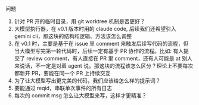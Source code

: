 问题

1. 针对 PR 开的临时目录，用 git worktree 机制是否更好？
2. 大模型执行器，在 v0.1 版本时用的 claude code, 后续我们还希望引入 gemini cli，那这块的结构和逻辑、方法该怎么调整
3. 在 v0.1 时，主要是基于在 issue 里 comment 来触发后续写代码的流程，但当大模型写完第一轮代码时，后续一定有基于 PR 协作的流程。比如: 有人提交了 review comment，有人直接在 PR 里 comment，还有人可能是 at 别人来说话，不一定是对着 agent 说。那这块的流程该怎么区分？理论上不要每次都新开 PR，要能在同一个 PR 上持续交互
4. 为了让大模型写出更完美的代码，我们应该给怎么样的提示词？
5. 要能通过 reqid，串联单次事件的所有日志
6. 每次的 commit msg 怎么让大模型来写，这样才更精准？

